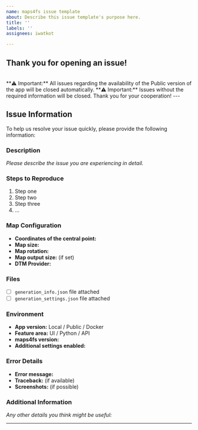 ```yaml
---
name: maps4fs issue template
about: Describe this issue template's purpose here.
title: ''
labels: ''
assignees: iwatkot

---
```


## Thank you for opening an issue!  
<br>
**⚠️ Important:** All issues regarding the availability of the Public version of the app will be closed automatically.  
**⚠️ Important:** Issues without the required information will be closed. Thank you for your cooperation!
---

## Issue Information

To help us resolve your issue quickly, please provide the following information:

### Description
*Please describe the issue you are experiencing in detail.*

### Steps to Reproduce
1. Step one
2. Step two
3. Step three
4. ...

### Map Configuration
- **Coordinates of the central point:** 
- **Map size:** 
- **Map rotation:** 
- **Map output size:** (if set)
- **DTM Provider:** 

### Files
- [ ] `generation_info.json` file attached
- [ ] `generation_settings.json` file attached

### Environment
- **App version:** Local / Public / Docker
- **Feature area:** UI / Python / API
- **maps4fs version:** 
- **Additional settings enabled:** 

### Error Details
- **Error message:** 
- **Traceback:** (if available)
- **Screenshots:** (if possible)

### Additional Information
*Any other details you think might be useful:*



---

